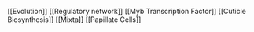 [[Evolution]]
[[Regulatory network]]
[[Myb Transcription Factor]]
[[Cuticle Biosynthesis]]
[[Mixta]]
[[Papillate Cells]]
